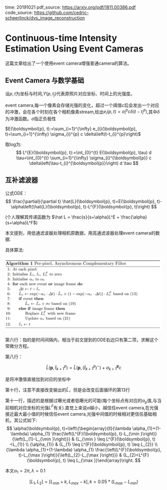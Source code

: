 time: 20191021
pdf_source: https://arxiv.org/pdf/1811.00386.pdf
code_source: https://github.com/cedric-scheerlinck/dvs_image_reconstruction
# Continuous-time Intensity Estimation Using Event Cameras

这篇文章给出了一个使用event camera增强普通camera的算法。

## Event Camera 与数学基础

设$p, t$为坐标与时间,$Y(p,t_j)$代表原照片对应坐标、时间上的光强度。

event camera,每一个像素会存储光强的变化，超过一个阈值$c$后会发出一个对应的冲激，会在各个时刻在各个相机像素stream,给出$e_i(p,t)=\sigma^p_i c \delta(t-t^p_i)$,其中$\delta$为冲激函数。$\sigma$指正负极性

$E(\boldsymbol{p}, t):=\sum_{i=1}^{\infty} e_{i}(\boldsymbol{p}, t)=\sum_{i=1}^{\infty} \sigma_{i}^{p} c \delta\left(t-t_{i}^{p}\right)$

取log为:
$$
L^{E}(\boldsymbol{p}, t):=\int_{0}^{t} E(\boldsymbol{p}, \tau) d \tau=\int_{0}^{t} \sum_{i=1}^{\infty} \sigma_{i}^{\boldsymbol{p}} c \delta\left(\tau-t_{i}^{\boldsymbol{p}}\right) d \tau
$$

## 互补滤波器

公式ODE：
$$
\frac{\partial}{\partial t} \hat{L}(\boldsymbol{p}, t)=E(\boldsymbol{p}, t)-\alpha\left(\hat{L}(\boldsymbol{p}, t)-L^{F}(\boldsymbol{p}, t)\right)
$$

(个人理解其传递函数为 $\hat L = \frac{s}{s+\alpha}L^E + \frac{\alpha}{s+\alpha}L^F$)

本文提到，用低通滤波器处理相机原数据，用高通滤波器处理event camera的数据.

具体算法:

![image](res/IntensityAugEvent.png)

第六行：指的是时间间隔内，相当于前文提到的ODE右边只有第二项，求解这个常微分方程。

第八行：

$$
\hat{L}\left(\boldsymbol{p}, \hat{t}_{k+1}^{p}\right)=\hat{L}\left(\boldsymbol{p},\left(\hat{t}_{k+1}^{p}\right)^{-}\right)+\sigma_{k+1}^{\boldsymbol{p}} c
$$

是将冲激值直接加到对应的坐标中

第十行，注意不直接改变输出的$\hat L$，但是会改变后面循环的第13行

第十一行，描述的是根据过曝光或者低曝光的可能(每个坐标点有对应的$\alpha_p$值,与当前相机对应坐标的光强$L^F$有关).直觉上来说$\alpha$越小，越信任event camera,在光强接近最大最小值的时候信任event camera,光强中间值的时候相对更信任基础相机，其公式如下:
$$
\alpha(\boldsymbol{p}, t)=\left\{\begin{array}{ll}{\lambda \alpha_{1}+(1-\lambda) \alpha_{1} \frac{\left(L^{F}(\boldsymbol{p}, t)-L_{\min }\right)}{\left(L_{1}-L_{\min }\right)}} & {L_{\min } \leq L^{F}(\boldsymbol{p}, t)<L_{1}} \\ {\alpha_{1}} & {L_{1} \leq L^{F}(\boldsymbol{p}, t) \leq L_{2}} \\ {\lambda \alpha_{1}+(1-\lambda) \alpha_{1} \frac{\left(L^{F}(\boldsymbol{p}, t)-L_{\max }\right)}{\left(L_{2}-L_{\max }\right)}} & {L_{2}<L^{F}(\boldsymbol{p}, t) \leq L_{\max }}\end{array}\right.
$$

本文$\alpha_1 = 2 \pi, \lambda=0.1$

$$[L_1, L_2] = [L_{min} +k, L_{max} -k], k = 0.05*(L_{max}-L_{min})$$

